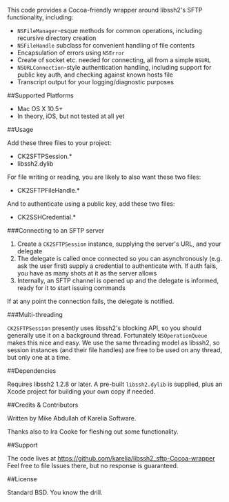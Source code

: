 This code provides a Cocoa-friendly wrapper around libssh2's SFTP functionality, including:

- `NSFileManager`-esque methods for common operations, including recursive directory creation
- `NSFileHandle` subclass for convenient handling of file contents
- Encapsulation of errors using `NSError`
- Create of socket etc. needed for connecting, all from a simple `NSURL`
- `NSURLConnection`-style authentication handling, including support for public key auth, and checking against known hosts file
- Transcript output for your logging/diagnostic purposes

##Supported Platforms
- Mac OS X 10.5+
- In theory, iOS, but not tested at all yet

##Usage

Add these three files to your project:

- CK2SFTPSession.*
- libssh2.dylib

For file writing or reading, you are likely to also want these two files:

- CK2SFTPFileHandle.*

And to authenticate using a public key, add these two files:

- CK2SSHCredential.*

###Connecting to an SFTP server

1. Create a `CK2SFTPSession` instance, supplying the server's URL, and your delegate
2. The delegate is called once connected so you can asynchronously (e.g. ask the user first) supply a credential to authenticate with. If auth fails, you have as many shots at it as the server allows
3. Internally, an SFTP channel is opened up and the delegate is informed, ready for it to start issuing commands

If at any point the connection fails, the delegate is notified.

###Multi-threading

`CK2SFTPSession` presently uses libssh2's blocking API, so you should generally use it on a background thread. Fortunately `NSOperationQueue` makes this nice and easy. We use the same threading model as libssh2, so session instances (and their file handles) are free to be used on any thread, but only one at a time.

##Dependencies

Requires libssh2 1.2.8 or later. A pre-built `libssh2.dylib` is supplied, plus an Xcode project for building your own copy if needed.

##Credits & Contributors

Written by Mike Abdullah of Karelia Software.

Thanks also to Ira Cooke for fleshing out some functionality.

##Support

The code lives at https://github.com/karelia/libssh2_sftp-Cocoa-wrapper
Feel free to file Issues there, but no response is guaranteed.

##License

Standard BSD. You know the drill.